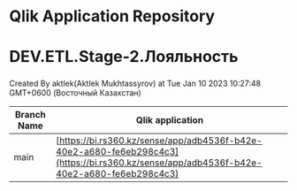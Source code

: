 # Qlik Application Repository 
# DEV.ETL.Stage-2.Лояльность
### 
Created By aktlek(Aktlek Mukhtassyrov) at Tue Jan 10 2023 10:27:48 GMT+0600 (Восточный Казахстан)

Branch Name|Qlik application
---|---
main|[https://bi.rs360.kz/sense/app/adb4536f-b42e-40e2-a680-fe6eb298c4c3](https://bi.rs360.kz/sense/app/adb4536f-b42e-40e2-a680-fe6eb298c4c3)